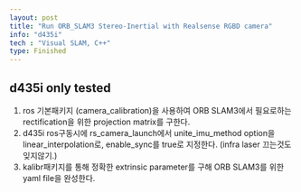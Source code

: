 ```yaml
---
layout: post
title: "Run ORB_SLAM3 Stereo-Inertial with Realsense RGBD camera"
info: "d435i"
tech : "Visual SLAM, C++"
type: Finished
---
```


## d435i only tested
1. ros 기본패키지 (camera_calibration)을 사용하여 ORB SLAM3에서 필요로하는 rectification을 위한 projection matrix를 구한다.
2. d435i ros구동시에 rs\_camera\_launch에서 unite\_imu\_method option을 linear\_interpolation로, enable\_sync를 true로 지정한다. (infra laser 끄는것도 잊지않기.)
3. kalibr패키지를 통해 정확한 extrinsic parameter를 구해 ORB SLAM3를 위한 yaml file을 완성한다.

